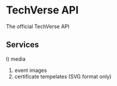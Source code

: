 # TechVerse API
The official TechVerse API

## Services
I) media 
  1) event images
  2) certificate tempelates (SVG format only)
